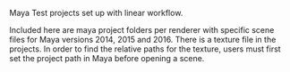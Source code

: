 Maya Test projects set up with linear workflow.

Included here are maya project folders per renderer with specific scene files for Maya versions 2014, 2015 and 2016.
There is a texture file in the projects.
In order to find the relative paths for the texture, users must first set the project path in Maya before opening a scene.
